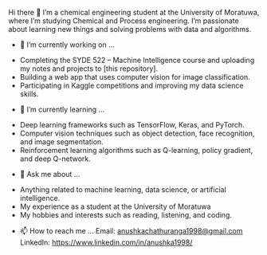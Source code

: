 Hi there 👋
I’m a chemical engineering student at the University of Moratuwa, where I’m studying Chemical and Process engineering. I’m passionate about learning new things and solving problems with data and algorithms.

- 🔭 I’m currently working on …
* Completing the SYDE 522 – Machine Intelligence course and uploading my notes and projects to [this repository].
* Building a web app that uses computer vision for image classification.
* Participating in Kaggle competitions and improving my data science skills.
- 🌱 I’m currently learning …
* Deep learning frameworks such as TensorFlow, Keras, and PyTorch.
* Computer vision techniques such as object detection, face recognition, and image segmentation.
* Reinforcement learning algorithms such as Q-learning, policy gradient, and deep Q-network.
- 💬 Ask me about …
* Anything related to machine learning, data science, or artificial intelligence.
* My experience as a student at the University of Moratuwa
* My hobbies and interests such as reading, listening, and coding.

- 📫 How to reach me …
Email: anushkachathuranga1998@gmail.com  
LinkedIn: https://www.linkedin.com/in/anushka1998/  
